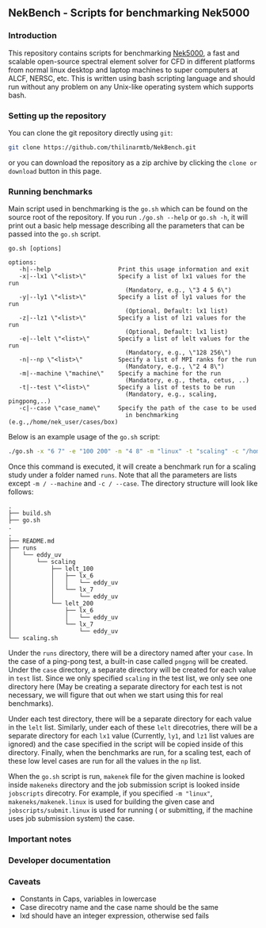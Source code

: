 ## NekBench - Scripts for benchmarking Nek5000
### Introduction

This repository contains scripts for benchmarking [Nek5000](https://nek5000.mcs.anl.gov/), a fast and scalable open-source
spectral element solver for CFD in different platforms from normal linux desktop and laptop
machines to super computers at ALCF, NERSC, etc. This is written using bash scripting language
and should run without any problem on any Unix-like operating system which supports bash.

### Setting up the repository

You can clone the git repository directly using `git`:
```bash
git clone https://github.com/thilinarmtb/NekBench.git
```
or you can download the repository as a zip archive by clicking the `clone or download` button
in this page.

### Running benchmarks

Main script used in benchmarking is the ``go.sh`` which can be found on the source root of the
repository. If you run ``./go.sh --help`` or ``go.sh -h``, it will print out a basic help message
describing all the parameters that can be passed into the ``go.sh`` script.

```
go.sh [options]

options:
   -h|--help                   Print this usage information and exit
   -x|--lx1 \"<list>\"         Specify a list of lx1 values for the run
                                 (Mandatory, e.g., \"3 4 5 6\")
   -y|--ly1 \"<list>\"         Specify a list of ly1 values for the run
                                 (Optional, Default: lx1 list)
   -z|--lz1 \"<list>\"         Specify a list of lz1 values for the run
                                 (Optional, Default: lx1 list)
   -e|--lelt \"<list>\"        Specify a list of lelt values for the run
                                 (Mandatory, e.g., \"128 256\")
   -n|--np \"<list>\"          Specify a list of MPI ranks for the run
                                 (Mandatory, e.g., \"2 4 8\")
   -m|--machine \"machine\"    Specify a machine for the run
                                 (Mandatory, e.g., theta, cetus, ..)
   -t|--test \"<list>\"        Specify a list of tests to be run
                                 (Mandatory, e.g., scaling, pingpong,..)
   -c|--case \"case_name\"     Specify the path of the case to be used
                                 in benchmarking (e.g.,/home/nek_user/cases/box)
```

Below is an example usage of the ``go.sh`` script:

```sh
./go.sh -x "6 7" -e "100 200" -n "4 8" -m "linux" -t "scaling" -c "/home/foo/NekTests/eddy_uv"
```
Once this command is executed, it will create a benchmark run for a scaling study under a
folder named ``runs``. Note that all the parameters are lists except `-m / --machine` and
`-c / --case`. The directory structure will look like follows:

```
.
├── build.sh
├── go.sh
.
.
├── README.md
├── runs
│   └── eddy_uv
│       └── scaling
│           ├── lelt_100
│           │   ├── lx_6
│           │   │   └── eddy_uv
│           │   └── lx_7
│           │       └── eddy_uv
│           └── lelt_200
│               ├── lx_6
│               │   └── eddy_uv
│               └── lx_7
│                   └── eddy_uv
└── scaling.sh
```
Under the `runs` directory, there will be a directory named after your `case`. In the case of
a ping-pong test, a built-in case called `pngpng` will be created. Under the `case` directory,
a separate directory will be created for each value in `test` list. Since we only specified
`scaling` in the test list, we only see one directory here (May be creating a separate directory
for each test is not necessary, we will figure that out when we start using this for real
benchmarks).

Under each test directory, there will be a separate directory for each value in the `lelt`
list. Similarly, under each of these `lelt` direcotries, there will be a separate directory for
each `lx1` value (Currently, `ly1`, and `lz1` list values are ignored) and the case specified
in the script will be copied inside of this directory. Finally, when the benchmarks are run,
for a scaling test, each of these low level cases are run for all the values in the `np` list.

When the `go.sh` script is run, `makenek` file for the given machine is looked inside `makeneks`
directory and the job submission script is looked inside `jobscripts` direcotry. For example,
if you specified `-m "linux"`, `makeneks/makenek.linux` is used for building the given case
and `jobscripts/submit.linux` is used for running ( or submitting, if the machine uses job
submission system) the case.

### Important notes

### Developer documentation

### Caveats
* Constants in Caps, variables in lowercase
* Case direcotry name and the case name should be the same
* lxd should have an integer expression, otherwise sed fails
